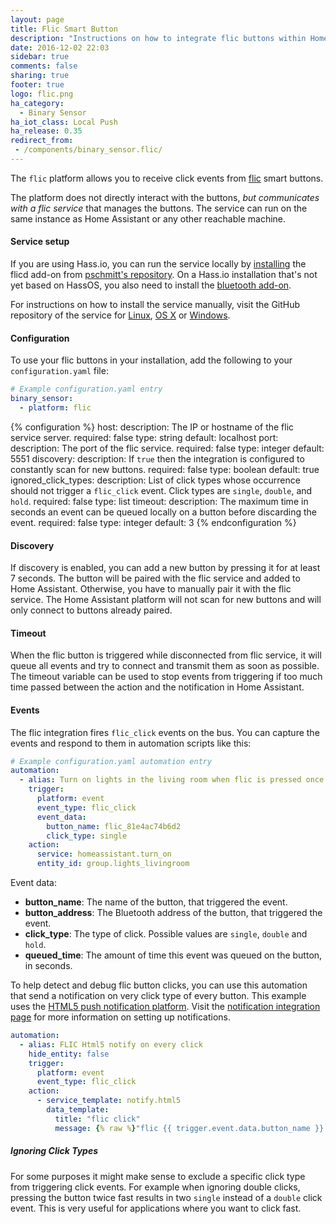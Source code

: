 ```yaml
---
layout: page
title: Flic Smart Button
description: "Instructions on how to integrate flic buttons within Home Assistant."
date: 2016-12-02 22:03
sidebar: true
comments: false
sharing: true
footer: true
logo: flic.png
ha_category:
  - Binary Sensor
ha_iot_class: Local Push
ha_release: 0.35
redirect_from:
 - /components/binary_sensor.flic/
---
```


The `flic` platform allows you to receive click events from [flic](https://flic.io) smart buttons.

The platform does not directly interact with the buttons, *but communicates with a flic service* that manages the buttons. The service can run on the same instance as Home Assistant or any other reachable machine.

#### Service setup

If you are using Hass.io, you can run the service locally by [installing](/hassio/installing_third_party_addons/) the flicd add-on from [pschmitt's repository](https://github.com/pschmitt/hassio-addons). On a Hass.io installation that's not yet based on HassOS, you also need to install the [bluetooth add-on](/addons/bluetooth_bcm43xx/).

For instructions on how to install the service manually, visit the GitHub repository of the service for [Linux](https://github.com/50ButtonsEach/fliclib-linux-hci), [OS X](https://github.com/50ButtonsEach/flic-service-osx) or [Windows](https://github.com/50ButtonsEach/fliclib-windows).

#### Configuration

To use your flic buttons in your installation, add the following to your `configuration.yaml` file:

```yaml
# Example configuration.yaml entry
binary_sensor:
  - platform: flic
```

{% configuration %}
host:
  description: The IP or hostname of the flic service server.
  required: false
  type: string
  default: localhost
port:
  description: The port of the flic service.
  required: false
  type: integer
  default: 5551
discovery:
  description: If `true` then the integration is configured to constantly scan for new buttons.
  required: false
  type: boolean
  default: true
ignored_click_types:
  description: List of click types whose occurrence should not trigger a `flic_click` event. Click types are `single`, `double`, and `hold`.
  required: false
  type: list
timeout:
  description: The maximum time in seconds an event can be queued locally on a button before discarding the event.
  required: false
  type: integer
  default: 3
{% endconfiguration %}

#### Discovery

If discovery is enabled, you can add a new button by pressing it for at least 7 seconds. The button will be paired with the flic service and added to Home Assistant. Otherwise, you have to manually pair it with the flic service. The Home Assistant platform will not scan for new buttons and will only connect to buttons already paired.

#### Timeout

 When the flic button is triggered while disconnected from flic service, it will queue all events and try to connect and transmit them as soon as possible. The timeout variable can be used to stop events from triggering if too much time passed between the action and the notification in Home Assistant.

#### Events

The flic integration fires `flic_click` events on the bus. You can capture the events and respond to them in automation scripts like this:

```yaml
# Example configuration.yaml automation entry
automation:
  - alias: Turn on lights in the living room when flic is pressed once
    trigger:
      platform: event
      event_type: flic_click
      event_data:
        button_name: flic_81e4ac74b6d2
        click_type: single
    action:
      service: homeassistant.turn_on
      entity_id: group.lights_livingroom
```

Event data:

- **button_name**: The name of the button, that triggered the event.
- **button_address**: The Bluetooth address of the button, that triggered the event.
- **click_type**: The type of click. Possible values are `single`, `double` and `hold`.
- **queued_time**: The amount of time this event was queued on the button, in seconds.

To help detect and debug flic button clicks, you can use this automation that send a notification on very click type of every button. This example uses the [HTML5 push notification platform](/components/notify.html5/). Visit the [notification integration page](/components/notify/) for more information on setting up notifications.

```yaml
automation:
  - alias: FLIC Html5 notify on every click
    hide_entity: false
    trigger:
      platform: event
      event_type: flic_click
    action:
      - service_template: notify.html5
        data_template:
          title: "flic click"
          message: {% raw %}"flic {{ trigger.event.data.button_name }} was {{ trigger.event.data.click_type }} clicked"{% endraw %}
```

##### Ignoring Click Types

For some purposes it might make sense to exclude a specific click type from triggering click events. For example when ignoring double clicks, pressing the button twice fast results in two `single` instead of a `double` click event. This is very useful for applications where you want to click fast.
